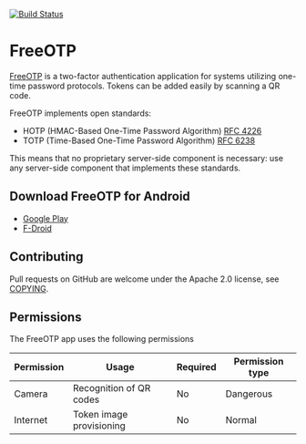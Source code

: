 [![Build Status](https://travis-ci.org/freeotp/freeotp-android.svg?branch=master)](https://travis-ci.org/freeotp/freeotp-android)

# FreeOTP

[FreeOTP](https://freeotp.github.io) is a two-factor authentication application for systems
utilizing one-time password protocols. Tokens can be added easily by scanning a QR code.

FreeOTP implements open standards:

- HOTP (HMAC-Based One-Time Password Algorithm) [RFC 4226](https://www.ietf.org/rfc/rfc4226.txt)
- TOTP (Time-Based One-Time Password Algorithm) [RFC 6238](https://www.ietf.org/rfc/rfc6238.txt)

This means that no proprietary server-side component is necessary: use any server-side component
that implements these standards.

## Download FreeOTP for Android

- [Google Play](https://play.google.com/store/apps/details?id=org.raziexchange.titleotp)
- [F-Droid](https://f-droid.org/packages/org.raziexchange.titleotp)

## Contributing

Pull requests on GitHub are welcome under the Apache 2.0 license, see [COPYING](COPYING).

## Permissions

The FreeOTP app uses the following permissions

| Permission | Usage                    | Required | Permission type |
| ---------- | ------------------------ | -------- | --------------- |
| Camera     | Recognition of QR codes  | No       | Dangerous       |
| Internet   | Token image provisioning | No       | Normal          |
